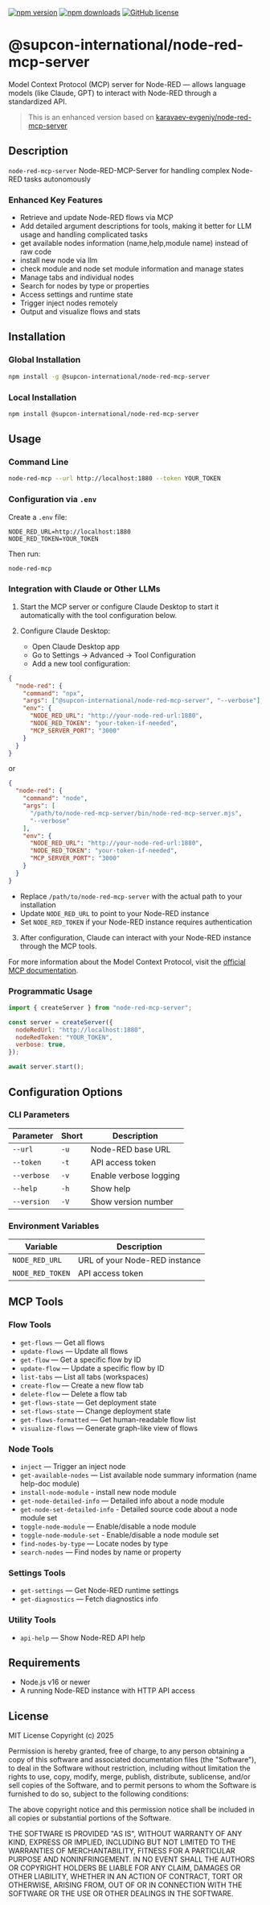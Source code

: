 [![npm version](https://img.shields.io/npm/v/@supcon-international/node-red-mcp-server.svg)](https://www.npmjs.com/package/@supcon-international/node-red-mcp-server)
[![npm downloads](https://img.shields.io/npm/dm/@supcon-international/node-red-mcp-server.svg)](https://www.npmjs.com/package/@supcon-international/node-red-mcp-server)
[![GitHub license](https://img.shields.io/github/license/supcon-international/node-red-mcp-server.svg)](https://github.com/supcon-international/node-red-mcp-server/blob/main/LICENSE)

# @supcon-international/node-red-mcp-server

Model Context Protocol (MCP) server for Node-RED — allows language models (like Claude, GPT) to interact with Node-RED through a standardized API.

> This is an enhanced version based on [karavaev-evgeniy/node-red-mcp-server](https://github.com/karavaev-evgeniy/node-red-mcp-server)

## Description

`node-red-mcp-server` Node-RED-MCP-Server for handling complex Node-RED tasks autonomously

### Enhanced Key Features

- Retrieve and update Node-RED flows via MCP
- Add detailed argument descriptions for tools, making it better for LLM usage and handling complicated tasks
- get available nodes information (name,help,module name) instead of raw code
- install new node via llm
- check module and node set module information and manage states
- Manage tabs and individual nodes
- Search for nodes by type or properties
- Access settings and runtime state
- Trigger inject nodes remotely
- Output and visualize flows and stats

## Installation

### Global Installation

```bash
npm install -g @supcon-international/node-red-mcp-server
```

### Local Installation

```bash
npm install @supcon-international/node-red-mcp-server
```

## Usage

### Command Line

```bash
node-red-mcp --url http://localhost:1880 --token YOUR_TOKEN
```

### Configuration via `.env`

Create a `.env` file:

```
NODE_RED_URL=http://localhost:1880
NODE_RED_TOKEN=YOUR_TOKEN
```

Then run:

```bash
node-red-mcp
```

### Integration with Claude or Other LLMs

1. Start the MCP server or configure Claude Desktop to start it automatically with the tool configuration below.

2. Configure Claude Desktop:

   - Open Claude Desktop app
   - Go to Settings → Advanced → Tool Configuration
   - Add a new tool configuration:

```json
{
  "node-red": {
    "command": "npx",
    "args": ["@supcon-international/node-red-mcp-server", "--verbose"],
    "env": {
      "NODE_RED_URL": "http://your-node-red-url:1880",
      "NODE_RED_TOKEN": "your-token-if-needed",
      "MCP_SERVER_PORT": "3000"
    }
  }
}
```

or

```json
{
  "node-red": {
    "command": "node",
    "args": [
      "/path/to/node-red-mcp-server/bin/node-red-mcp-server.mjs",
      "--verbose"
    ],
    "env": {
      "NODE_RED_URL": "http://your-node-red-url:1880",
      "NODE_RED_TOKEN": "your-token-if-needed",
      "MCP_SERVER_PORT": "3000"
    }
  }
}
```

- Replace `/path/to/node-red-mcp-server` with the actual path to your installation
- Update `NODE_RED_URL` to point to your Node-RED instance
- Set `NODE_RED_TOKEN` if your Node-RED instance requires authentication

3. After configuration, Claude can interact with your Node-RED instance through the MCP tools.

For more information about the Model Context Protocol, visit the [official MCP documentation](https://modelcontextprotocol.io/introduction).

### Programmatic Usage

```javascript
import { createServer } from "node-red-mcp-server";

const server = createServer({
  nodeRedUrl: "http://localhost:1880",
  nodeRedToken: "YOUR_TOKEN",
  verbose: true,
});

await server.start();
```

## Configuration Options

### CLI Parameters

| Parameter   | Short | Description            |
| ----------- | ----- | ---------------------- |
| `--url`     | `-u`  | Node-RED base URL      |
| `--token`   | `-t`  | API access token       |
| `--verbose` | `-v`  | Enable verbose logging |
| `--help`    | `-h`  | Show help              |
| `--version` | `-V`  | Show version number    |

### Environment Variables

| Variable         | Description                   |
| ---------------- | ----------------------------- |
| `NODE_RED_URL`   | URL of your Node-RED instance |
| `NODE_RED_TOKEN` | API access token              |

## MCP Tools

### Flow Tools

- `get-flows` — Get all flows
- `update-flows` — Update all flows
- `get-flow` — Get a specific flow by ID
- `update-flow` — Update a specific flow by ID
- `list-tabs` — List all tabs (workspaces)
- `create-flow` — Create a new flow tab
- `delete-flow` — Delete a flow tab
- `get-flows-state` — Get deployment state
- `set-flows-state` — Change deployment state
- `get-flows-formatted` — Get human-readable flow list
- `visualize-flows` — Generate graph-like view of flows

### Node Tools

- `inject` — Trigger an inject node
- `get-available-nodes` — List available node summary information (name help-doc module)
- `install-node-module` - install new node module
- `get-node-detailed-info` — Detailed info about a node module
- `get-node-set-detailed-info` - Detailed source code about a node module set
- `toggle-node-module` — Enable/disable a node module
- `toggle-node-module-set` - Enable/disable a node module set
- `find-nodes-by-type` — Locate nodes by type
- `search-nodes` — Find nodes by name or property

### Settings Tools

- `get-settings` — Get Node-RED runtime settings
- `get-diagnostics` — Fetch diagnostics info

### Utility Tools

- `api-help` — Show Node-RED API help

## Requirements

- Node.js v16 or newer
- A running Node-RED instance with HTTP API access

## License

MIT License
Copyright (c) 2025

Permission is hereby granted, free of charge, to any person obtaining a copy of this software and associated documentation files (the "Software"), to deal in the Software without restriction, including without limitation the rights to use, copy, modify, merge, publish, distribute, sublicense, and/or sell copies of the Software, and to permit persons to whom the Software is furnished to do so, subject to the following conditions:

The above copyright notice and this permission notice shall be included in all copies or substantial portions of the Software.

THE SOFTWARE IS PROVIDED "AS IS", WITHOUT WARRANTY OF ANY KIND, EXPRESS OR IMPLIED, INCLUDING BUT NOT LIMITED TO THE WARRANTIES OF MERCHANTABILITY, FITNESS FOR A PARTICULAR PURPOSE AND NONINFRINGEMENT. IN NO EVENT SHALL THE AUTHORS OR COPYRIGHT HOLDERS BE LIABLE FOR ANY CLAIM, DAMAGES OR OTHER LIABILITY, WHETHER IN AN ACTION OF CONTRACT, TORT OR OTHERWISE, ARISING FROM, OUT OF OR IN CONNECTION WITH THE SOFTWARE OR THE USE OR OTHER DEALINGS IN THE SOFTWARE.
